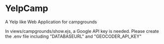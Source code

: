 # YelpCamp
A Yelp like Web Application for campgrounds

In views/campgrounds/show.ejs, a Google API key is needed.
Please create the .env file including "DATABASEURL" and "GEOCODER_API_KEY"
